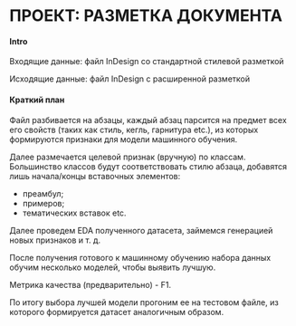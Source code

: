 # ПРОЕКТ: РАЗМЕТКА ДОКУМЕНТА

#### Intro

Входящие данные: файл InDesign со стандартной стилевой разметкой

Исходящие данные: файл InDesign с расширенной разметкой 


#### Краткий план

Файл разбивается на абзацы, каждый абзац парсится на предмет всех его свойств (таких как стиль, кегль, гарнитура etc.), из которых формируются признаки для модели машинного обучения.

Далее размечается целевой признак (вручную) по классам.  
Большинство классов будут соответствовать стилю абзаца, добавятся лишь начала/концы вставочных элементов:
* преамбул;
* примеров;
* тематических вставок etc.

Далее проведем EDA полученного датасета, займемся генерацией новых признаков и т. д.

После получения готового к машинному обучению набора данных обучим несколько моделей, чтобы выявить лучшую.

Метрика качества (предварительно) - F1.

По итогу выбора лучшей модели прогоним ее на тестовом файле, из которого формируется датасет аналогичным образом.
